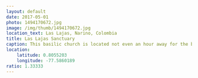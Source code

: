 ```yaml
---
layout: default
date: 2017-05-01
photo: 1494170672.jpg
image: /img/thumb/1494170672.jpg
location_text: Las Lajas, Narino, Colombia
title: Las Lajas Sanctuary
caption: This basilic church is located not even an hour away for the border with Ecuador in southern Colombia. It looks impressive with the river passing by. Quick note, it has been constructed in 1949! Pretty new for a church!
location:
    latitude: 0.8055203
    longitude: -77.5860189
ratio: 1.33333
---
```

